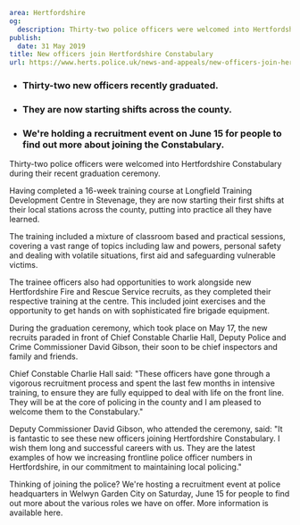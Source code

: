```yaml
area: Hertfordshire
og:
  description: Thirty-two police officers were welcomed into Hertfordshire Constabulary during their recent graduation ceremony.
publish:
  date: 31 May 2019
title: New officers join Hertfordshire Constabulary
url: https://www.herts.police.uk/news-and-appeals/new-officers-join-hertfordshire-constabulary-0301e
```

* ### Thirty-two new officers recently graduated.

 * ### They are now starting shifts across the county.

 * ### We're holding a recruitment event on June 15 for people to find out more about joining the Constabulary.

Thirty-two police officers were welcomed into Hertfordshire Constabulary during their recent graduation ceremony.

Having completed a 16-week training course at Longfield Training Development Centre in Stevenage, they are now starting their first shifts at their local stations across the county, putting into practice all they have learned.

The training included a mixture of classroom based and practical sessions, covering a vast range of topics including law and powers, personal safety and dealing with volatile situations, first aid and safeguarding vulnerable victims.

The trainee officers also had opportunities to work alongside new Hertfordshire Fire and Rescue Service recruits, as they completed their respective training at the centre. This included joint exercises and the opportunity to get hands on with sophisticated fire brigade equipment.

During the graduation ceremony, which took place on May 17, the new recruits paraded in front of Chief Constable Charlie Hall, Deputy Police and Crime Commissioner David Gibson, their soon to be chief inspectors and family and friends.

Chief Constable Charlie Hall said: "These officers have gone through a vigorous recruitment process and spent the last few months in intensive training, to ensure they are fully equipped to deal with life on the front line. They will be at the core of policing in the county and I am pleased to welcome them to the Constabulary."

Deputy Commissioner David Gibson, who attended the ceremony, said: "It is fantastic to see these new officers joining Hertfordshire Constabulary. I wish them long and successful careers with us. They are the latest examples of how we increasing frontline police officer numbers in Hertfordshire, in our commitment to maintaining local policing."

Thinking of joining the police? We're hosting a recruitment event at police headquarters in Welwyn Garden City on Saturday, June 15 for people to find out more about the various roles we have on offer. More information is available here.

